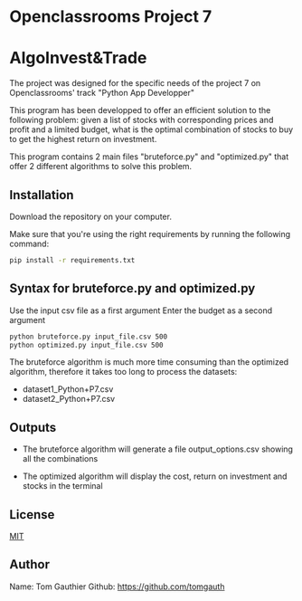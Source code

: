# Openclassrooms Project 7
# AlgoInvest&Trade

The project was designed for the specific needs of the project 7 on Openclassrooms' track "Python App Developper"

This program has been developped to offer an efficient solution to the following problem:
given a list of stocks with corresponding prices and profit and a limited budget, what is the optimal combination of stocks to buy to get the highest return on investment.

This program contains 2 main files "bruteforce.py" and "optimized.py" that offer 2 different algorithms to solve this problem.


## Installation

Download the repository on your computer.

Make sure that you're using the right requirements by running the following command:

```bash
pip install -r requirements.txt
```

## Syntax for bruteforce.py and optimized.py

Use the input csv file as a first argument
Enter the budget as a second argument

```bash
python bruteforce.py input_file.csv 500
python optimized.py input_file.csv 500
```

The bruteforce algorithm is much more time consuming than the optimized algorithm, therefore it takes too long to process the datasets:

- dataset1_Python+P7.csv
- dataset2_Python+P7.csv

## Outputs

- The bruteforce algorithm will generate a file output_options.csv showing all the combinations

- The optimized algorithm will display the cost, return on investment and stocks in the terminal

## License
[MIT](https://choosealicense.com/licenses/mit/)

## Author
Name: Tom Gauthier
Github: https://github.com/tomgauth
